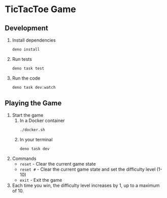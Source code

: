 # TicTacToe Game

## Development

1. Install dependencies
   ```bash
   deno install
   ```
1. Run tests
   ```bash
   deno task test
   ```
1. Run the code
   ```bash
   deno task dev:watch
   ```

## Playing the Game

1. Start the game
   1. In a Docker container
      ```bash
      ./docker.sh
      ```
   1. In your terminal
      ```bash
      deno task dev
      ```
1. Commands
   - `reset` - Clear the current game state
   - `reset #` - Clear the current game state and set the difficulty level (1-10)
   - `exit` - Exit the game
1. Each time you win, the difficulty level increases by 1, up to a maximum of 10.
